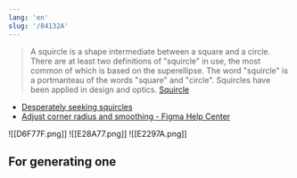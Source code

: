```yaml
---
lang: 'en'
slug: '/84132A'
---
```


> A squircle is a shape intermediate between a square and a circle. There are at least two definitions of "squircle" in use, the most common of which is based on the superellipse. The word "squircle" is a portmanteau of the words "square" and "circle". Squircles have been applied in design and optics. [Squircle](https://en.wikipedia.org/wiki/Squircle#:~:text=A%20squircle%20is%20a%20shape,applied%20in%20design%20and%20optics.)

- [Desperately seeking squircles](https://www.figma.com/blog/desperately-seeking-squircles/)
- [Adjust corner radius and smoothing - Figma Help Center](https://help.figma.com/hc/en-us/articles/360050986854-Adjust-corner-radius-and-smoothing#Corner_smoothing_for_squircles)

![[D6F77F.png]]
![[E28A77.png]]
![[E2297A.png]]

## For generating one
